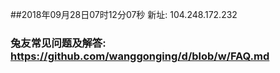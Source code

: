 ##2018年09月28日07时12分07秒 新址: 104.248.172.232
### 兔友常见问题及解答: https://github.com/wanggonging/d/blob/w/FAQ.md
